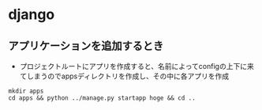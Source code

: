 # django

## アプリケーションを追加するとき
- プロジェクトルートにアプリを作成すると、名前によってconfigの上下に来てしまうのでappsディレクトリを作成し、その中に各アプリを作成
```
mkdir apps
cd apps && python ../manage.py startapp hoge && cd ..
```

## 
